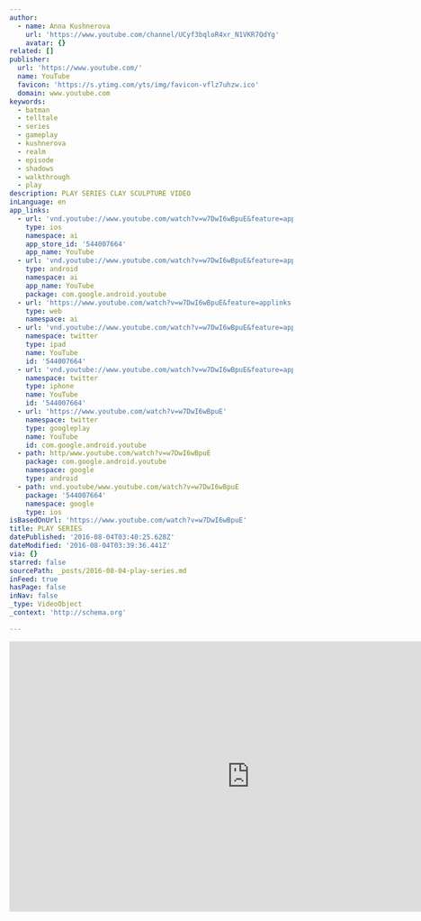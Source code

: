 ```yaml
---
author:
  - name: Anna Kushnerova
    url: 'https://www.youtube.com/channel/UCyf3bqloR4xr_N1VKR7QdYg'
    avatar: {}
related: []
publisher:
  url: 'https://www.youtube.com/'
  name: YouTube
  favicon: 'https://s.ytimg.com/yts/img/favicon-vflz7uhzw.ico'
  domain: www.youtube.com
keywords:
  - batman
  - telltale
  - series
  - gameplay
  - kushnerova
  - realm
  - episode
  - shadows
  - walkthrough
  - play
description: PLAY SERIES CLAY SCULPTURE VIDEO
inLanguage: en
app_links:
  - url: 'vnd.youtube://www.youtube.com/watch?v=w7DwI6wBpuE&feature=applinks'
    type: ios
    namespace: ai
    app_store_id: '544007664'
    app_name: YouTube
  - url: 'vnd.youtube://www.youtube.com/watch?v=w7DwI6wBpuE&feature=applinks'
    type: android
    namespace: ai
    app_name: YouTube
    package: com.google.android.youtube
  - url: 'https://www.youtube.com/watch?v=w7DwI6wBpuE&feature=applinks'
    type: web
    namespace: ai
  - url: 'vnd.youtube://www.youtube.com/watch?v=w7DwI6wBpuE&feature=applinks'
    namespace: twitter
    type: ipad
    name: YouTube
    id: '544007664'
  - url: 'vnd.youtube://www.youtube.com/watch?v=w7DwI6wBpuE&feature=applinks'
    namespace: twitter
    type: iphone
    name: YouTube
    id: '544007664'
  - url: 'https://www.youtube.com/watch?v=w7DwI6wBpuE'
    namespace: twitter
    type: googleplay
    name: YouTube
    id: com.google.android.youtube
  - path: http/www.youtube.com/watch?v=w7DwI6wBpuE
    package: com.google.android.youtube
    namespace: google
    type: android
  - path: vnd.youtube/www.youtube.com/watch?v=w7DwI6wBpuE
    package: '544007664'
    namespace: google
    type: ios
isBasedOnUrl: 'https://www.youtube.com/watch?v=w7DwI6wBpuE'
title: PLAY SERIES
datePublished: '2016-08-04T03:40:25.628Z'
dateModified: '2016-08-04T03:39:36.441Z'
via: {}
starred: false
sourcePath: _posts/2016-08-04-play-series.md
inFeed: true
hasPage: false
inNav: false
_type: VideoObject
_context: 'http://schema.org'

---
```

<iframe src="https://cdn.embedly.com/widgets/media.html?src=https%3A%2F%2Fwww.youtube.com%2Fembed%2Fw7DwI6wBpuE%3Ffeature%3Doembed&amp;url=http%3A%2F%2Fwww.youtube.com%2Fwatch%3Fv%3Dw7DwI6wBpuE&amp;image=https%3A%2F%2Fi.ytimg.com%2Fvi%2Fw7DwI6wBpuE%2Fhqdefault.jpg&amp;key=b7d04c9b404c499eba89ee7072e1c4f7&amp;type=text%2Fhtml&amp;schema=youtube" width="854" height="480" scrolling="no" frameborder="0" allowfullscreen="" style=""></iframe>
